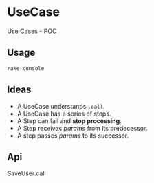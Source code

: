 # UseCase

Use Cases - POC

## Usage
`rake console`


## Ideas

- A UseCase understands `.call`.
- A UseCase has a series of steps.
- A Step can fail and __stop processing__.
- A Step receives _params_ from its predecessor.
- A step passes _params_ to its successor.


## Api

SaveUser.call
